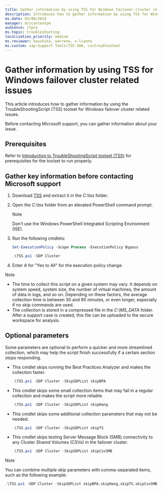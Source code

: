 ```yaml
---
title: Gather information by using TSS for Windows failover cluster related issues
description: Introduces how to gather information by using TSS for Windows failover cluster related issues.
ms.date: 03/08/2024
manager: dcscontentpm
audience: itpro
ms.topic: troubleshooting
localization_priority: medium
ms.reviewer: kaushika, warrenw, v-lianna
ms.custom: sap:Support Tools\TSS SHA, csstroubleshoot
---
```

# Gather information by using TSS for Windows failover cluster related issues

This article introduces how to gather information by using the TroubleShootingScript (TSS) toolset for Windows failover cluster related issues.

Before contacting Microsoft support, you can gather information about your issue.

## Prerequisites

Refer to [Introduction to TroubleShootingScript toolset (TSS)](introduction-to-troubleshootingscript-toolset-tss.md#prerequisites) for prerequisites for the toolset to run properly.

## Gather key information before contacting Microsoft support

1. Download [TSS](https://aka.ms/getTSS) and extract it in the *C:\\tss* folder.
2. Open the *C:\\tss* folder from an elevated PowerShell command prompt.  
    > [!NOTE]
    > Don't use the Windows PowerShell Integrated Scripting Environment (ISE).
3. Run the following cmdlets:

    ```powershell
    Set-ExecutionPolicy -Scope Process -ExecutionPolicy Bypass
    ```

    ```powershell
    .\TSS.ps1 -SDP Cluster
    ```

4. Enter *A* for "Yes to All" for the execution policy change.

> [!NOTE]
>
> - The time to collect this script on a given system may vary. It depends on system speed, system size, the number of virtual machines, the amount of data in logs, and so on. Depending on these factors, the average collection time is between 30 and 90 minutes, or even longer, especially if no skip commands are used.
> - The collection is stored in a compressed file in the *C:\\MS_DATA* folder. After a support case is created, this file can be uploaded to the secure workspace for analysis.

## Optional parameters

Some parameters are optional to perform a quicker and more streamlined collection, which may help the script finish successfully if a certain section stops responding.

- This cmdlet skips running the Best Practices Analyzer and makes the collection faster.

    ```powershell
    .\TSS.ps1 -SDP Cluster -SkipSDPList skipBPA
    ```

- This cmdlet skips some small collection items that may fail in a regular collection and makes the script more reliable.

    ```powershell
    .\TSS.ps1 -SDP Cluster -SkipSDPList skipHang
    ```

- This cmdlet skips some additional collection parameters that may not be needed.

    ```powershell
    .\TSS.ps1 -SDP Cluster -SkipSDPList skipTS
    ```

- This cmdlet skips testing Server Message Block (SMB) connectivity to any Cluster Shared Volumes (CSVs) in the failover cluster.

    ```powershell
    .\TSS.ps1 -SDP Cluster -SkipSDPList skipCsvSMB
    ```

> [!NOTE]
> You can combine multiple skip parameters with comma-separated items, such as the following example: 
>  
> ```powershell
> .\TSS.ps1 -SDP Cluster -SkipSDPList skipBPA,skipHang,skipTS,skipCsvSMB
> ```
